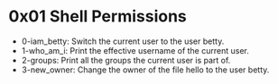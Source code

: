 # 0x01 Shell Permissions
* 0-iam_betty: Switch the current user to the user betty.
* 1-who_am_i: Print the effective username of the current user.
* 2-groups: Print all the groups the current user is part of.
* 3-new_owner: Change the owner of the file hello to the user betty.